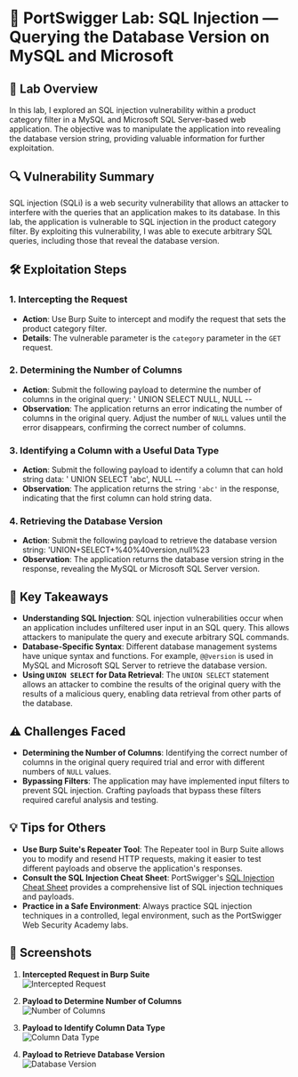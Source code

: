 
# 🧪 PortSwigger Lab: SQL Injection — Querying the Database Version on MySQL and Microsoft

## 🎯 Lab Overview

In this lab, I explored an SQL injection vulnerability within a product category filter in a MySQL and Microsoft SQL Server-based web application. The objective was to manipulate the application into revealing the database version string, providing valuable information for further exploitation.

## 🔍 Vulnerability Summary

SQL injection (SQLi) is a web security vulnerability that allows an attacker to interfere with the queries that an application makes to its database. In this lab, the application is vulnerable to SQL injection in the product category filter. By exploiting this vulnerability, I was able to execute arbitrary SQL queries, including those that reveal the database version.

## 🛠️ Exploitation Steps

### 1. Intercepting the Request

- **Action**: Use Burp Suite to intercept and modify the request that sets the product category filter.
- **Details**: The vulnerable parameter is the `category` parameter in the `GET` request.

### 2. Determining the Number of Columns

- **Action**: Submit the following payload to determine the number of columns in the original query:
' UNION SELECT NULL, NULL --
- **Observation**: The application returns an error indicating the number of columns in the original query. Adjust the number of `NULL` values until the error disappears, confirming the correct number of columns.

### 3. Identifying a Column with a Useful Data Type
- **Action**: Submit the following payload to identify a column that can hold string data:
' UNION SELECT 'abc', NULL --
- **Observation**: The application returns the string `'abc'` in the response, indicating that the first column can hold string data.

### 4. Retrieving the Database Version

- **Action**: Submit the following payload to retrieve the database version string:
'UNION+SELECT+%40%40version,null%23 
- **Observation**: The application returns the database version string in the response, revealing the MySQL or Microsoft SQL Server version.

## 🧠 Key Takeaways

- **Understanding SQL Injection**: SQL injection vulnerabilities occur when an application includes unfiltered user input in an SQL query. This allows attackers to manipulate the query and execute arbitrary SQL commands.
- **Database-Specific Syntax**: Different database management systems have unique syntax and functions. For example, `@@version` is used in MySQL and Microsoft SQL Server to retrieve the database version.
- **Using `UNION SELECT` for Data Retrieval**: The `UNION SELECT` statement allows an attacker to combine the results of the original query with the results of a malicious query, enabling data retrieval from other parts of the database.

## ⚠️ Challenges Faced

- **Determining the Number of Columns**: Identifying the correct number of columns in the original query required trial and error with different numbers of `NULL` values.
- **Bypassing Filters**: The application may have implemented input filters to prevent SQL injection. Crafting payloads that bypass these filters required careful analysis and testing.

## 💡 Tips for Others

- **Use Burp Suite's Repeater Tool**: The Repeater tool in Burp Suite allows you to modify and resend HTTP requests, making it easier to test different payloads and observe the application's responses.
- **Consult the SQL Injection Cheat Sheet**: PortSwigger's [SQL Injection Cheat Sheet](https://portswigger.net/web-security/sql-injection/cheat-sheet) provides a comprehensive list of SQL injection techniques and payloads.
- **Practice in a Safe Environment**: Always practice SQL injection techniques in a controlled, legal environment, such as the PortSwigger Web Security Academy labs.

## 📸 Screenshots

1. **Intercepted Request in Burp Suite**  
 ![Intercepted Request](https://github.com/Harbeer-Singh/Portswigger-Labs/edit/main/SQL%20INJECTION/LAB-4/images/1.png)

2. **Payload to Determine Number of Columns**  
 ![Number of Columns](https://github.com/Harbeer-Singh/Portswigger-Labs/edit/main/SQL%20INJECTION/LAB-4/images/2.png)

3. **Payload to Identify Column Data Type**  
 ![Column Data Type](path/to/column_data_type.png)

4. **Payload to Retrieve Database Version**  
 ![Database Version](path/to/database_version.png)
